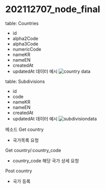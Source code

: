 # 202112707_node_final
 
table: Countries
 - id
 - alpha2Code   
 - alpha3Code
 - numericCode 
 - nameKR      
 - nameEN     
 - createdAt
 - updatedAt
데이터 예시
![country data](https://user-images.githubusercontent.com/73145656/122716676-85bb1800-d2a5-11eb-8cba-633afaea38aa.PNG)


table: Subdivisions 
 - id
 - code
 - nameKR
 - nameEN
 - createdAt
 - updatedAt
데이터 예시
![subdivisiondata](https://user-images.githubusercontent.com/73145656/122716683-881d7200-d2a5-11eb-8356-30c742912f29.PNG)

   
메소드
Get country
- 국가목록 요청

Get country/:country_code
- country_code 해당 국가 상세 요청

Post country
- 국가 등록
